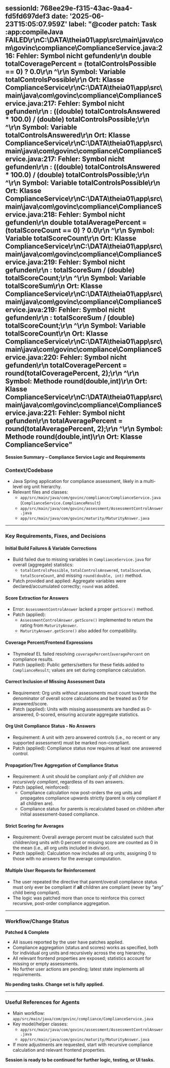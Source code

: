 sessionId: 768ee29e-f315-43ac-9aa4-fd5fd697def3
date: '2025-06-23T15:05:07.959Z'
label: "@coder patch:  Task :app:compileJava FAILED\r\nC:\\DATA\\theia01\\app\\src\\main\\java\\com\\govinc\\compliance\\ComplianceService.java:216: Fehler: Symbol nicht gefunden\r\n        double totalCoveragePercent = (totalControlsPossible == 0) ? 0.0\r\n                                       ^\r\n  Symbol: Variable totalControlsPossible\r\n  Ort: Klasse ComplianceService\r\nC:\\DATA\\theia01\\app\\src\\main\\java\\com\\govinc\\compliance\\ComplianceService.java:217: Fehler: Symbol nicht gefunden\r\n            : ((double) totalControlsAnswered * 100.0) / (double) totalControlsPossible;\r\n                        ^\r\n  Symbol: Variable totalControlsAnswered\r\n  Ort: Klasse ComplianceService\r\nC:\\DATA\\theia01\\app\\src\\main\\java\\com\\govinc\\compliance\\ComplianceService.java:217: Fehler: Symbol nicht gefunden\r\n            : ((double) totalControlsAnswered * 100.0) / (double) totalControlsPossible;\r\n                                                                  ^\r\n  Symbol: Variable totalControlsPossible\r\n  Ort: Klasse ComplianceService\r\nC:\\DATA\\theia01\\app\\src\\main\\java\\com\\govinc\\compliance\\ComplianceService.java:218: Fehler: Symbol nicht gefunden\r\n        double totalAveragePercent = (totalScoreCount == 0) ? 0.0\r\n                                      ^\r\n  Symbol: Variable totalScoreCount\r\n  Ort: Klasse ComplianceService\r\nC:\\DATA\\theia01\\app\\src\\main\\java\\com\\govinc\\compliance\\ComplianceService.java:219: Fehler: Symbol nicht gefunden\r\n            : totalScoreSum / (double) totalScoreCount;\r\n              ^\r\n  Symbol: Variable totalScoreSum\r\n  Ort: Klasse ComplianceService\r\nC:\\DATA\\theia01\\app\\src\\main\\java\\com\\govinc\\compliance\\ComplianceService.java:219: Fehler: Symbol nicht gefunden\r\n            : totalScoreSum / (double) totalScoreCount;\r\n                                       ^\r\n  Symbol: Variable totalScoreCount\r\n  Ort: Klasse ComplianceService\r\nC:\\DATA\\theia01\\app\\src\\main\\java\\com\\govinc\\compliance\\ComplianceService.java:220: Fehler: Symbol nicht gefunden\r\n        totalCoveragePercent = round(totalCoveragePercent, 2);\r\n                               ^\r\n  Symbol: Methode round(double,int)\r\n  Ort: Klasse ComplianceService\r\nC:\\DATA\\theia01\\app\\src\\main\\java\\com\\govinc\\compliance\\ComplianceService.java:221: Fehler: Symbol nicht gefunden\r\n        totalAveragePercent = round(totalAveragePercent, 2);\r\n                              ^\r\n  Symbol: Methode round(double,int)\r\n  Ort: Klasse ComplianceService"
---
**Session Summary – Compliance Service Logic and Requirements**

### Context/Codebase
- Java Spring application for compliance assessment, likely in a multi-level org unit hierarchy.
- Relevant files and classes:
  - `app/src/main/java/com/govinc/compliance/ComplianceService.java` (`ComplianceService.ComplianceResult`)
  - `app/src/main/java/com/govinc/assessment/AssessmentControlAnswer.java`
  - `app/src/main/java/com/govinc/maturity/MaturityAnswer.java`

---

### Key Requirements, Fixes, and Decisions

#### Initial Build Failures & Variable Corrections
- Build failed due to missing variables in `ComplianceService.java` for overall (aggregate) statistics:
  - `totalControlsPossible`, `totalControlsAnswered`, `totalScoreSum`, `totalScoreCount`, and missing `round(double, int)` method.
- Patch provided and applied: Aggregate variables were declared/accumulated correctly; `round` was added.

#### Score Extraction for Answers
- Error: `AssessmentControlAnswer` lacked a proper `getScore()` method.
- Patch (applied): 
  - `AssessmentControlAnswer.getScore()` implemented to return the rating from `MaturityAnswer`. 
  - `MaturityAnswer.getScore()` also added for compatibility.

#### Coverage Percent/Frontend Expressions
- Thymeleaf EL failed resolving `coveragePercent`/`averagePercent` on compliance results.
- Patch (applied): Public getters/setters for these fields added to `ComplianceResult`; values are set during compliance calculation.

#### Correct Inclusion of Missing Assessment Data
- Requirement: Org units *without* assessments must count towards the denominator of overall score calculations and be treated as 0 for answered/score.
- Patch (applied): Units with missing assessments are handled as 0-answered, 0-scored, ensuring accurate aggregate statistics.

#### Org Unit Compliance Status - No Answers
- Requirement: A unit with zero answered controls (i.e., no recent or any supported assessment) must be marked non-compliant.
- Patch (applied): Compliance status now requires at least one answered control.

#### Propagation/Tree Aggregation of Compliance Status
- Requirement: A unit should be compliant *only if all children are recursively compliant*, regardless of its own answers.
- Patch (applied, reinforced): 
  - Compliance calculation now post-orders the org units and propagates compliance upwards strictly (parent is only compliant if all children are).
  - Compliance status for parents is recalculated based on children after initial assessment-based compliance.

#### Strict Scoring for Averages
- Requirement: Overall average percent must be calculated such that children/org units with 0 percent or missing score are counted as 0 in the mean (i.e., all org units included in divisor).
- Patch (applied): Calculation now includes all org units, assigning 0 to those with no answers for the average computation.

#### Multiple User Requests for Reinforcement
- The user repeated the directive that parent/overall compliance status must only ever be compliant if **all** children are compliant (never by “any” child being compliant). 
- The logic was patched more than once to reinforce this correct recursive, post-order compliance aggregation.

---

### Workflow/Change Status

**Patched & Complete**
- All issues reported by the user have patches applied.
- Compliance aggregation (status and scores) works as specified, both for individual org units and recursively across the org hierarchy.
- All relevant frontend properties are exposed; statistics account for missing or empty assessments.
- No further user actions are pending; latest state implements all requirements.

**No pending tasks. Change set is fully applied.**

---

### Useful References for Agents
- Main workflow: `app/src/main/java/com/govinc/compliance/ComplianceService.java`
- Key model/helper classes:
  - `app/src/main/java/com/govinc/assessment/AssessmentControlAnswer.java`
  - `app/src/main/java/com/govinc/maturity/MaturityAnswer.java`
- If more adjustments are requested, start with recursive compliance calculation and relevant frontend properties.

**Session is ready to be continued for further logic, testing, or UI tasks.**